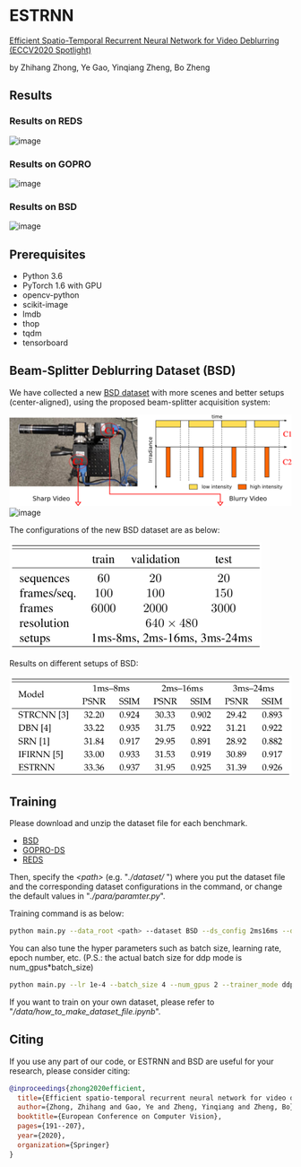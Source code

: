 # ESTRNN
[Efficient Spatio-Temporal Recurrent Neural Network for Video Deblurring (ECCV2020 Spotlight)](https://www.ecva.net/papers/eccv_2020/papers_ECCV/papers/123510188.pdf)  

by Zhihang Zhong, Ye Gao, Yinqiang Zheng, Bo Zheng


## Results

### Results on REDS
![image](https://github.com/zzh-tech/Images/blob/master/ESTRNN/reds.gif)


### Results on GOPRO
![image](https://github.com/zzh-tech/Images/blob/master/ESTRNN/gopro.gif)


### Results on BSD
![image](https://github.com/zzh-tech/Images/blob/master/ESTRNN/bsd.gif)


## Prerequisites

- Python 3.6
- PyTorch 1.6 with GPU
- opencv-python
- scikit-image
- lmdb
- thop
- tqdm
- tensorboard


## Beam-Splitter Deblurring Dataset (BSD)

We have collected a new [BSD dataset](https://drive.google.com/file/d/1oBFvNxk6wn8SvioLGuqp43D8DtcQjItq/view?usp=sharing) with more scenes and better setups (center-aligned), using the proposed beam-splitter acquisition system:

![image](https://github.com/zzh-tech/Images/blob/master/ESTRNN/bsd_system.png)
![image](https://github.com/zzh-tech/Images/blob/master/ESTRNN/bsd_demo.gif)

The configurations of the new BSD dataset are as below:

<img src="https://github.com/zzh-tech/Images/blob/master/ESTRNN/bsd_config.png" alt="bsd_config" width="450"/>

Results on different setups of BSD:

<img src="https://github.com/zzh-tech/Images/blob/master/ESTRNN/results_on_bsd.png" alt="bsd_config" width="600"/>

## Training

Please download and unzip the dataset file for each benchmark.

- [BSD](https://drive.google.com/file/d/19cel6QgofsWviRbA5IPMEv_hDbZ30vwH/view?usp=sharing)
- [GOPRO-DS](https://drive.google.com/file/d/1Tni2gZzI_Hd03Msc8Rrxl5JklznqO9AG/view?usp=sharing)
- [REDS](https://drive.google.com/file/d/1wMOtIqmnNfXqe0_-Xq0Xj6WMspCaEgRR/view?usp=sharing)

Then, specify the *\<path\>* (e.g. "*./dataset/* ") where you put the dataset file and the corresponding dataset configurations in the command, or change the default values in "*./para/paramter.py*". 

Training command is as below:

```bash
python main.py --data_root <path> --dataset BSD --ds_config 2ms16ms --data_format RGB
```

You can also tune the hyper parameters such as batch size, learning rate, epoch number, etc. (P.S.: the actual batch size for ddp mode is num_gpus*batch_size) 
```bash
python main.py --lr 1e-4 --batch_size 4 --num_gpus 2 --trainer_mode ddp
```

If you want to train on your own dataset, please refer to "*/data/how_to_make_dataset_file.ipynb*".

## Citing

If you use any part of our code, or ESTRNN and BSD are useful for your research, please consider citing:

```bibtex
@inproceedings{zhong2020efficient,
  title={Efficient spatio-temporal recurrent neural network for video deblurring},
  author={Zhong, Zhihang and Gao, Ye and Zheng, Yinqiang and Zheng, Bo},
  booktitle={European Conference on Computer Vision},
  pages={191--207},
  year={2020},
  organization={Springer}
}
```
